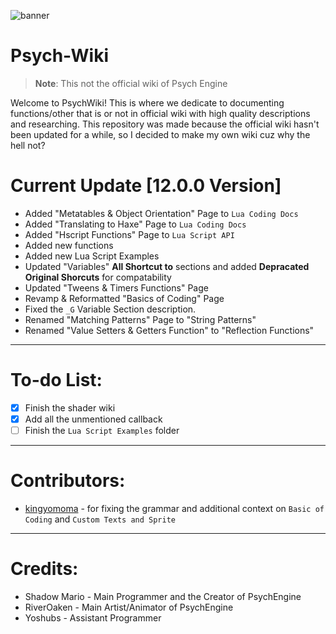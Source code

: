 ![banner](https://user-images.githubusercontent.com/101881784/186165593-7f234ba2-093d-4754-8062-6afe002e93a4.png)

# Psych-Wiki
> **Note**: This not the official wiki of Psych Engine

Welcome to PsychWiki! This is where we dedicate to documenting functions/other that is or not in official wiki with high quality descriptions and researching. This repository was made because the official wiki hasn't been updated for a while, so I decided to make my own wiki cuz why the hell not?

# Current Update [12.0.0 Version]
- Added "Metatables & Object Orientation" Page to `Lua Coding Docs`
- Added "Translating to Haxe" Page to `Lua Coding Docs`
- Added "Hscript Functions" Page to `Lua Script API`
- Added new functions
- Added new Lua Script Examples
- Updated "Variables" **All Shortcut to** sections and added **Depracated Original Shorcuts** for compatability
- Updated "Tweens & Timers Functions" Page
- Revamp & Reformatted "Basics of Coding" Page
- Fixed the `_G` Variable Section description.
- Renamed "Matching Patterns" Page to "String Patterns"
- Renamed "Value Setters & Getters Function" to "Reflection Functions"

***

# To-do List:
- [x] Finish the shader wiki
- [x] Add all the unmentioned callback
- [ ] Finish the `Lua Script Examples` folder

***

# Contributors:
- [kingyomoma](https://github.com/kingyomoma) - for fixing the grammar and additional context on `Basic of Coding` and `Custom Texts and Sprite`

***

# Credits:
- Shadow Mario - Main Programmer and the Creator of PsychEngine
- RiverOaken - Main Artist/Animator of PsychEngine
- Yoshubs - Assistant Programmer